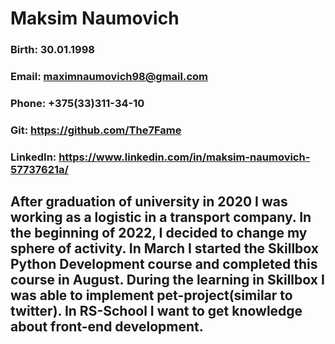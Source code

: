 # Maksim Naumovich

### Birth: 30.01.1998
### Email: maximnaumovich98@gmail.com
### Phone: +375(33)311-34-10
### Git: https://github.com/The7Fame
### LinkedIn: https://www.linkedin.com/in/maksim-naumovich-57737621a/

## After graduation of university in 2020 I was working as a logistic in a transport company. In the beginning of 2022, I decided to change my sphere of activity. In March I started the Skillbox Python Development course and completed this course in August. During the learning in Skillbox I was able to implement pet-project(similar to twitter). In RS-School I want to get knowledge about front-end development.